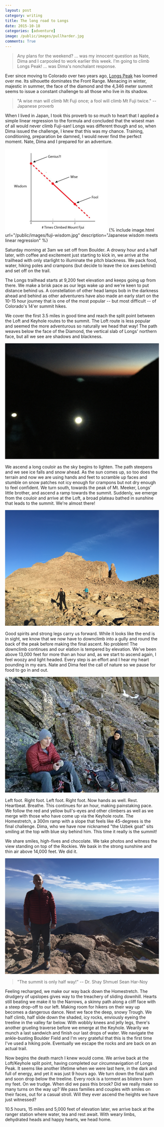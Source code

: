```yaml
---
layout: post
category: writing
title: The long road to Longs
date: 2015-10-18
categories: [adventure]
image: /public/images/pullharder.jpg
comments: True
---
```


> Any plans for the weekend?
... was my innocent question as Nate, Dima and I carpooled to work earlier this week.
> I'm going to climb Longs Peak!
... was Dima's nonchalant response.

Ever since moving to Colorado over two years ago, [Longs Peak](https://en.wikipedia.org/wiki/Longs_Peak) has loomed over me. Its silhouette dominates the Front Range. Menacing in winter, majestic in summer, the face of the diamond and the 4,346 meter summit seems to issue a constant challenge to all those who live in its shadow.

> "A wise man will climb Mt Fuji once; a fool will climb Mt Fuji twice."
>                                                        -- Japanese proverb

When I lived in Japan, I took this proverb to so much to heart that I applied a simple linear regression to the formula and concluded that the wisest man of all would never climb Fuji-san! Longs was different though and so, when Dima issued the challenge, I knew that this was my chance. Training, conditioning, preparation be damned, I would never find the perfect moment. Nate, Dima and I prepared for an adventure.

![Japanese wisdom meets linear regression](/public/images/fuji-wisdom.jpg)
{% include image.html url="/public/images/fuji-wisdom.jpg" description="Japanese wisdom meets linear regression" %}

Saturday morning at 3am we set off from Boulder. A drowsy hour and a half later, with coffee and excitement just starting to kick in, we arrive at the trailhead with only starlight to illuminate the pitch blackness. We pack food, water, hiking poles and crampons (but decide to leave the ice axes behind) and set off on the trail. 

The Longs trailhead starts at 9,200 feet elevation and keeps going up from there. We make a brisk pace as our legs wake up and we're keen to put distance behind us. A constellation of other head lamps bob in the darkness ahead and behind as other adventurers have also made an early start on the 10-15 hour journey that is one of the most popular -- but most difficult -- of Colorado's 14'er summit hikes.

We cover the first 3.5 miles in good time and reach the split point between the Loft and Keyhole routes to the summit. The Loft route is less popular and seemed the more adventurous so naturally we head that way! The path weaves below the face of the Diamond, the vertical slab of Longs' northern face, but all we see are shadows and blackness. 

![Darkness and headlamps](/public/images/inthedark.jpg)

We ascend a long couloir as the sky begins to lighten. The path steepens and we see ice falls and snow ahead. As the sun comes up, so too does the terrain and now we are using hands and feet to scramble up faces and stumble on snow patches not icy enough for crampons but not dry enough to feel confident. We turn south, towards the peak of Mt. Meeker, Longs' little brother, and ascend a ramp towards the summit. Suddenly, we emerge from the couloir and arrive at the Loft, a broad plateau bathed in sunshine that leads to the summit. We're almost there!

![See that peak that looks like the summit? Yeah, that's not the summit](/public/images/false-summit.jpg)

Good spirits and strong legs carry us forward. While it looks like the end is in sight, we know that we now have to downclimb into a gully and round the back of the peak before making the final ascent. No problem! The downclimb continues and our elation is tempered by elevation. We've been above 13,000 feet for more than an hour and, as we start to ascend again, I feel woozy and light headed. Every step is an effort and I hear my heart pounding in my ears. Nate and Dima feel the call of nature so we pause for food to go in and out.

![High in elevation. Low in spirits](/public/images/low-point.jpg)

Left foot. Right foot. Left foot. Right foot. Now hands as well. Rest. Heartbeat. Breathe. 
This continues for an hour, making painstaking pace. We follow the red and yellow bull's-eyes and other climbers as well as we merge with those who have come up via the Keyhole route. The Homestretch, a 300m ramp with a slope that feels like 45-degrees is the final challenge. Dima, who we have now nicknamed "the Uzbek goat" sits smiling at the top with blue sky behind him. This time it really is the summit!

We share smiles, high-fives and chocolate. We take photos and witness the view standing on top of the Rockies. We bask in the strong sunshine and thin air above 14,000 feet. We did it.

![On top of the world](/public/images/high-point.jpg)

> "The summit is only half way!"
> -- Dr. Shay Shmuel Sean Har-Noy

Feeling recharged, we make our way back down the Homestretch. The drudgery of upslopes gives way to the treachery of sliding downhill. Hearts still beating we make it to the Narrows, a skinny path along a cliff face with a steep drop-off to our left. Making room for hikers on their way up becomes a dangerous dance. Next we face the deep, snowy Trough. We half climb, half slide down the shaded, icy rocks, enviously eyeing the treeline in the valley far below. With wobbly knees and jelly legs, there's another grueling traverse before we emerge at the Keyhole. Wearily we munch a last sandwich and finish our last drops of water. We navigate the ankle-busting Boulder Field and I'm very grateful that this is the first time I've used a hiking pole. Eventually we escape the rocks and are back on an actual trail. 

Now begins the death march I knew would come. We arrive back at the Loft/Keyhole split point, having completed our circumnavigation of Longs Peak. It seems like another lifetime when we were last here, in the dark and full of energy, and yet it was just 9 hours ago. We turn down the final path and soon drop below the treeline. Every rock is a torment as blisters burn my feet. On we trudge. When did we pass this brook? Did we really make so many turns on the way up? We pass families and couples with smiles on their faces, out for a casual stroll. Will they ever ascend the heights we have just witnessed?

10.5 hours, 15 miles and 5,000 feet of elevation later, we arrive back at the ranger station where water, tea and rest await. With weary limbs, dehydrated heads and happy hearts, we head home.
